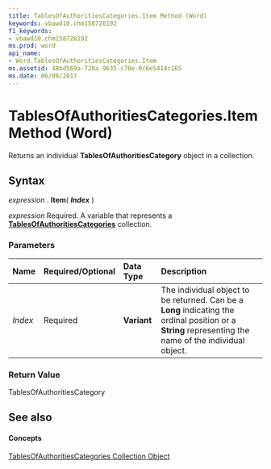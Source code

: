 ```yaml
---
title: TablesOfAuthoritiesCategories.Item Method (Word)
keywords: vbawd10.chm158728192
f1_keywords:
- vbawd10.chm158728192
ms.prod: word
api_name:
- Word.TablesOfAuthoritiesCategories.Item
ms.assetid: 48bd569a-720a-9635-c70e-0c6e5414c165
ms.date: 06/08/2017
---
```



# TablesOfAuthoritiesCategories.Item Method (Word)

Returns an individual  **TablesOfAuthoritiesCategory** object in a collection.


## Syntax

 _expression_ . **Item**( **_Index_** )

 _expression_ Required. A variable that represents a **[TablesOfAuthoritiesCategories](tablesofauthoritiescategories-object-word.md)** collection.


### Parameters



|**Name**|**Required/Optional**|**Data Type**|**Description**|
|:-----|:-----|:-----|:-----|
| _Index_|Required| **Variant**|The individual object to be returned. Can be a  **Long** indicating the ordinal position or a **String** representing the name of the individual object.|

### Return Value

TablesOfAuthoritiesCategory


## See also


#### Concepts


[TablesOfAuthoritiesCategories Collection Object](tablesofauthoritiescategories-object-word.md)

